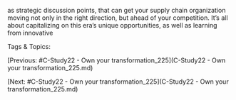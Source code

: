 as strategic discussion points, that can get your supply 
chain organization moving not only in the right 
direction, but ahead of your competition.
It’s all about capitalizing on this era’s unique 
opportunities, as well as learning from innovative 

   Tags & Topics:
   

[Previous: #C-Study22 - Own your transformation_225](C-Study22 - Own your transformation_225.md)

[Next: #C-Study22 - Own your transformation_225](C-Study22 - Own your transformation_225.md)